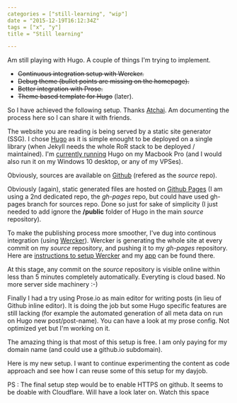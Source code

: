 ```yaml
---
categories = ["still-learning", "wip"]
date = "2015-12-19T16:12:34Z"
tags = ["x", "y"]
title = "Still learning"

---
```


Am still playing with Hugo. A couple of things I'm trying to implement.

-  ~~Continuous integration setup with Wercker.~~
-  ~~Debug theme (bullet points are missing on the homepage).~~
-  ~~Better integration with Prose.~~
-  ~~Theme based template for Hugo~~ (later).

So I have achieved the following setup. Thanks [Atchai](http://atchai.com/blog/the-cms-is-dead-long-live-hugo-wercker-proseio-and-cloudfront/#contact). Am documenting the process here so I can share it with friends.

The website you are reading is being served by a static site generator (SSG). I chose [Hugo](http://gohugo.io) as it is simple enought to be deployed on a single library (when Jekyll needs the whole RoR stack to be deployed / maintained). I'm [currently running](https://gohugo.io/overview/quickstart/) Hugo on my Macbook Pro (and I would also run it on my Windows 10 desktop, or any of my VPSes).

Obviously, sources are available on [Github](https://github.com/tseropian/notsaved) (refered as the _source_ repo).

Obviously (again), static generated files are hosted on [Github Pages](https://github.com/tseropian/tseropian.github.io) (I am using a 2nd dedicated repo, the _gh-pages_ repo, but could have used gh-pages branch for sources repo. Done so just for sake of simplicity (I just needed to add ignore the **/public** folder of Hugo in the main _source_ repository).

To make the publishing process more smoother, I've dug into continous integration (using [Wercker](http://wercker.com)). Wercker is generating the whole site at every commit on my _source_ repository, and pushing it to my _gh-pages_ repository. Here are [instructions to setup Wercker](https://www.aerobatic.com/blog/hugo-continuous-integration-with-wercker-aerobatic-and-bitbucket) and my [app](https://app.wercker.com/project/bykey/8aa5d7b97a82cf708b2b40f996ae408f) can be found there.

At this stage, any commit on the _source_ repository is visible online within less than 5 minutes completely automatically. Everyting is cloud based. No more server side machinery :-)

Finally I had a try using Prose.io as main editor for writing posts (in lieu of Github inline editor). It is doing the job but some Hugo specific features are still lacking (for example the automated generation of all meta data on run on Hugo new post/post-name). You can have a look at my prose config. Not optimized yet but I'm working on it.

The amazing thing is that most of this setup is free. I am only paying for my domain name (and could use a github.io subdomain). 

Here is my new setup. I want to continue experimenting the content as code approach and see how I can reuse some of this setup for my dayjob.

PS : The final setup step would be to enable HTTPS on github. It seems to be doable with Cloudflare. Will have a look later on. Watch this space
